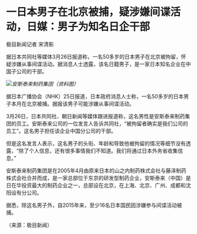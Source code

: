 # 一日本男子在北京被捕，疑涉嫌间谍活动，日媒：男子为知名日企干部

极目新闻记者 宋清影

据日本共同社等媒体3月26日报道称，一名50多岁的日本男子在北京被拘留，怀疑涉嫌从事间谍活动。据消息人士透露，该名日籍男子，是一家日本知名企业在中国子公司的干部。

![](https://inews.gtimg.com/news_bt/Of5kme0Z8v7EW8Vo6xyqYzpyuL0LnaxrSCXLBNHc7Q91MAA/1000)_安斯泰来制药集团（资料图）_

据日本广播协会（NHK）25日报道，日本政府消息人士称，一名50多岁的日本男子本月在北京被捕。据报该男子可能涉嫌从事间谍活动。

3月26日，日本共同社、朝日新闻等媒体跟进报道称，这名男性是安斯泰来制药集团的员工。安斯泰来公司的一位发言人告诉共同社，“被拘留者确实是我们公司的员工”。这名男子担任该企业中国分公司的干部。

但是这名发言人表示，这名男子的头衔、年龄和导致他被拘留的情况等细节没有透露，“除了个人信息，还有很多事情我们不知道。我们将通过日本外务省收集信息。”

安斯泰来制药集团是在2005年4月由原来日本的山之内制药株式会社与藤泽制药株式会社合并而成，是一家总部位于东京的研发型制药企业，安斯泰来（中国）是日在华投资最大的制药企业之一，总部设在北京，在上海、北京、广州、成都和沈阳设有分公司。

据悉，除这名男子外，自2015年来，至少16名日本国民因涉嫌参与间谍活动被捕。

（来源：极目新闻）

